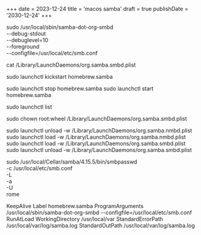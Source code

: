 +++
date = 2023-12-24
title = 'macos samba'
draft = true
publishDate = '2030-12-24'
+++

sudo /usr/local/sbin/samba-dot-org-smbd \
          --debug-stdout \
          --debuglevel=10 \
          --foreground \
          --configfile=/usr/local/etc/smb.conf

cat /Library/LaunchDaemons/org.samba.smbd.plist

sudo launchctl kickstart homebrew.samba

sudo launchctl stop homebrew.samba
sudo launchctl start homebrew.samba

sudo launchctl list

sudo chown root:wheel /Library/LaunchDaemons/org.samba.smbd.plist

sudo launchctl unload -w /Library/LaunchDaemons/org.samba.nmbd.plist
sudo launchctl load -w /Library/LaunchDaemons/org.samba.nmbd.plist
sudo launchctl load -w /Library/LaunchDaemons/org.samba.smbd.plist
sudo launchctl unload -w /Library/LaunchDaemons/org.samba.smbd.plist

sudo /usr/local/Cellar/samba/4.15.5/bin/smbpasswd \
	-c /usr/local/etc/smb.conf \
	-L \
	-a \
	-U \
	rome

<?xml version="1.0" encoding="UTF-8"?>
<!DOCTYPE plist PUBLIC "-//Apple//DTD PLIST 1.0//EN" "http://www.apple.com/DTDs/PropertyList-1.0.dtd">
<plist version="1.0">
  <dict>
    <key>KeepAlive</key>
    <true/>
    <key>Label</key>
    <string>homebrew.samba</string>
    <key>ProgramArguments</key>
    <array>
      <string>/usr/local/sbin/samba-dot-org-smbd</string>
      <string>--configfile=/usr/local/etc/smb.conf</string>
    </array>
    <key>RunAtLoad</key>
    <true/>
    <key>WorkingDirectory</key>
    <string>/usr/local/var</string>
    <key>StandardErrorPath</key>
    <string>/usr/local/var/log/samba.log</string>
    <key>StandardOutPath</key>
    <string>/usr/local/var/log/samba.log</string>
  </dict>
</plist>